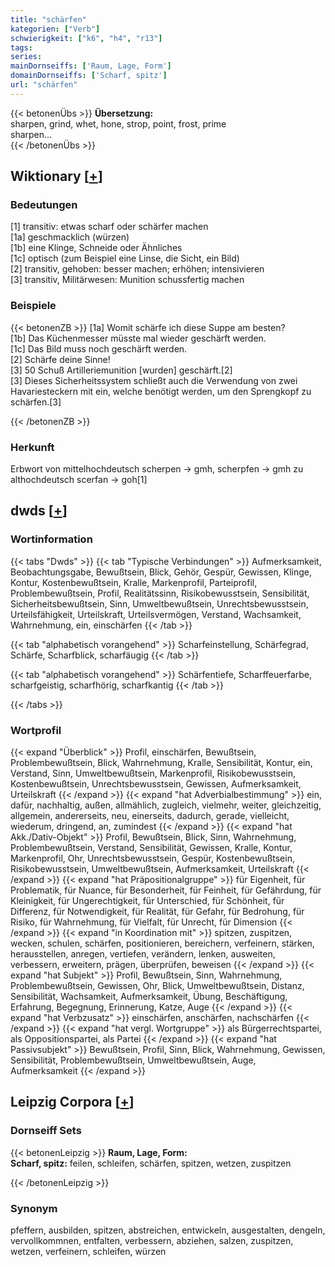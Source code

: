 ```yaml
---
title: "schärfen"
kategorien: ["Verb"]
schwierigkeit: ["k6", "h4", "r13"]
tags:
series:
mainDornseiffs: ['Raum, Lage, Form']
domainDornseiffs: ['Scharf, spitz']
url: "schärfen"
---
```


{{< betonenÜbs >}}
**Übersetzung:**  
sharpen, grind, whet, hone, strop, point, frost, prime  
sharpen...  
{{< /betonenÜbs >}}

## Wiktionary [[+](https://de.wiktionary.org/wiki/schärfen)]

### Bedeutungen
[1] transitiv: etwas scharf oder schärfer machen  
[1a] geschmacklich (würzen)  
[1b] eine Klinge, Schneide oder Ähnliches  
[1c] optisch (zum Beispiel eine Linse, die Sicht, ein Bild)  
[2] transitiv, gehoben: besser machen; erhöhen; intensivieren  
[3] transitiv, Militärwesen: Munition schussfertig machen  

### Beispiele
{{< betonenZB >}}
[1a] Womit schärfe ich diese Suppe am besten?  
[1b] Das Küchenmesser müsste mal wieder geschärft werden.  
[1c] Das Bild muss noch geschärft werden.  
[2] Schärfe deine Sinne!  
[3] 50 Schuß Artilleriemunition [wurden] geschärft.[2]  
[3]  Dieses Sicherheitssystem schließt auch die Verwendung von zwei Havariesteckern mit ein, welche benötigt werden, um den Sprengkopf zu schärfen.[3]  

{{< /betonenZB >}}
### Herkunft
Erbwort von mittelhochdeutsch scherpen → gmh, scherpfen → gmh zu althochdeutsch scerfan → goh[1]  



## dwds [[+](https://www.dwds.de/wb/schärfen)]

### Wortinformation
{{< tabs "Dwds" >}}
{{< tab "Typische Verbindungen" >}}
Aufmerksamkeit, Beobachtungsgabe, Bewußtsein, Blick, Gehör, Gespür, Gewissen, Klinge, Kontur, Kostenbewußtsein, Kralle, Markenprofil, Parteiprofil, Problembewußtsein, Profil, Realitätssinn, Risikobewusstsein, Sensibilität, Sicherheitsbewußtsein, Sinn, Umweltbewußtsein, Unrechtsbewusstsein, Urteilsfähigkeit, Urteilskraft, Urteilsvermögen, Verstand, Wachsamkeit, Wahrnehmung, ein, einschärfen
{{< /tab >}}

{{< tab "alphabetisch vorangehend" >}}
Scharfeinstellung, Schärfegrad, Schärfe, Scharfblick, scharfäugig
{{< /tab >}}

{{< tab "alphabetisch vorangehend" >}}
Schärfentiefe, Scharffeuerfarbe, scharfgeistig, scharfhörig, scharfkantig
{{< /tab >}}

{{< /tabs >}}

### Wortprofil
{{< expand "Überblick" >}} Profil, einschärfen, Bewußtsein, Problembewußtsein, Blick, Wahrnehmung, Kralle, Sensibilität, Kontur, ein, Verstand, Sinn, Umweltbewußtsein, Markenprofil, Risikobewusstsein, Kostenbewußtsein, Unrechtsbewusstsein, Gewissen, Aufmerksamkeit, Urteilskraft {{< /expand >}}
{{< expand "hat Adverbialbestimmung" >}} ein, dafür, nachhaltig, außen, allmählich, zugleich, vielmehr, weiter, gleichzeitig, allgemein, andererseits, neu, einerseits, dadurch, gerade, vielleicht, wiederum, dringend, an, zumindest {{< /expand >}}
{{< expand "hat Akk./Dativ-Objekt" >}} Profil, Bewußtsein, Blick, Sinn, Wahrnehmung, Problembewußtsein, Verstand, Sensibilität, Gewissen, Kralle, Kontur, Markenprofil, Ohr, Unrechtsbewusstsein, Gespür, Kostenbewußtsein, Risikobewusstsein, Umweltbewußtsein, Aufmerksamkeit, Urteilskraft {{< /expand >}}
{{< expand "hat Präpositionalgruppe" >}} für Eigenheit, für Problematik, für Nuance, für Besonderheit, für Feinheit, für Gefährdung, für Kleinigkeit, für Ungerechtigkeit, für Unterschied, für Schönheit, für Differenz, für Notwendigkeit, für Realität, für Gefahr, für Bedrohung, für Risiko, für Wahrnehmung, für Vielfalt, für Unrecht, für Dimension {{< /expand >}}
{{< expand "in Koordination mit" >}} spitzen, zuspitzen, wecken, schulen, schärfen, positionieren, bereichern, verfeinern, stärken, herausstellen, anregen, vertiefen, verändern, lenken, ausweiten, verbessern, erweitern, prägen, überprüfen, beweisen {{< /expand >}}
{{< expand "hat Subjekt" >}} Profil, Bewußtsein, Sinn, Wahrnehmung, Problembewußtsein, Gewissen, Ohr, Blick, Umweltbewußtsein, Distanz, Sensibilität, Wachsamkeit, Aufmerksamkeit, Übung, Beschäftigung, Erfahrung, Begegnung, Erinnerung, Katze, Auge {{< /expand >}}
{{< expand "hat Verbzusatz" >}} einschärfen, anschärfen, nachschärfen {{< /expand >}}
{{< expand "hat vergl. Wortgruppe" >}} als Bürgerrechtspartei, als Oppositionspartei, als Partei {{< /expand >}}
{{< expand "hat Passivsubjekt" >}} Bewußtsein, Profil, Sinn, Blick, Wahrnehmung, Gewissen, Sensibilität, Problembewußtsein, Umweltbewußtsein, Auge, Aufmerksamkeit {{< /expand >}}

## Leipzig Corpora [[+](https://corpora.uni-leipzig.de/en/res?word=schärfen&corpusId=deu_newscrawl-public_2018)]

### Dornseiff Sets
{{< betonenLeipzig >}}
**Raum, Lage, Form:**  
**Scharf, spitz:** feilen, schleifen, schärfen, spitzen, wetzen, zuspitzen  

{{< /betonenLeipzig >}}

### Synonym
pfeffern, ausbilden, spitzen, abstreichen, entwickeln, ausgestalten, dengeln, vervollkommnen, entfalten, verbessern, abziehen, salzen, zuspitzen, wetzen, verfeinern, schleifen, würzen

